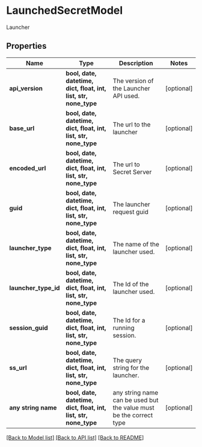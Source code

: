 # LaunchedSecretModel

Launcher

## Properties
Name | Type | Description | Notes
------------ | ------------- | ------------- | -------------
**api_version** | **bool, date, datetime, dict, float, int, list, str, none_type** | The version of the Launcher API used. | [optional] 
**base_url** | **bool, date, datetime, dict, float, int, list, str, none_type** | The url to the launcher | [optional] 
**encoded_url** | **bool, date, datetime, dict, float, int, list, str, none_type** | The url to Secret Server | [optional] 
**guid** | **bool, date, datetime, dict, float, int, list, str, none_type** | The launcher request guid | [optional] 
**launcher_type** | **bool, date, datetime, dict, float, int, list, str, none_type** | The name of the launcher used. | [optional] 
**launcher_type_id** | **bool, date, datetime, dict, float, int, list, str, none_type** | The Id of the launcher used. | [optional] 
**session_guid** | **bool, date, datetime, dict, float, int, list, str, none_type** | The Id for a running session. | [optional] 
**ss_url** | **bool, date, datetime, dict, float, int, list, str, none_type** | The query string for the launcher. | [optional] 
**any string name** | **bool, date, datetime, dict, float, int, list, str, none_type** | any string name can be used but the value must be the correct type | [optional]

[[Back to Model list]](../README.md#documentation-for-models) [[Back to API list]](../README.md#documentation-for-api-endpoints) [[Back to README]](../README.md)


